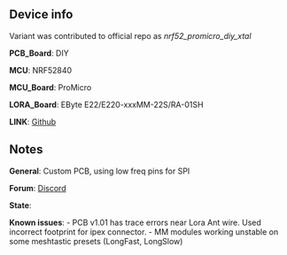 ## Device info

Variant was contributed to official repo as *nrf52_promicro_diy_xtal*

**PCB_Board**: DIY

**MCU**: NRF52840

**MCU_Board**: ProMicro

**LORA_Board**: EByte E22/E220-xxxMM-22S/RA-01SH

**LINK**: [Github](https://github.com/mrekin/MeshtasticCustomBoards/tree/main/firmware/variants/diy/promicro_diy_mm)

## Notes

**General**: Custom PCB, using low freq pins for SPI

**Forum**: [Discord](https://discord.com/channels/867578229534359593/1194757507013427250)

**State**:

**Known issues**: 
      - PCB v1.01 has trace errors near Lora Ant wire. Used incorrect footprint for ipex connector.
      - MM modules working unstable on some meshtastic presets (LongFast, LongSlow)
